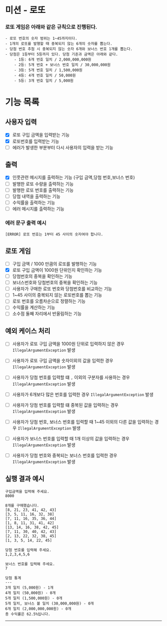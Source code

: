 # 미션 - 로또 
### 로또 게임은 아래와 같은 규칙으로 진행된다.
```
- 로또 번호의 숫자 범위는 1~45까지이다.
- 1개의 로또를 발행할 때 중복되지 않는 6개의 숫자를 뽑는다.
- 당첨 번호 추첨 시 중복되지 않는 숫자 6개와 보너스 번호 1개를 뽑는다.
- 당첨은 1등부터 5등까지 있다. 당첨 기준과 금액은 아래와 같다.
    - 1등: 6개 번호 일치 / 2,000,000,000원
    - 2등: 5개 번호 + 보너스 번호 일치 / 30,000,000원
    - 3등: 5개 번호 일치 / 1,500,000원
    - 4등: 4개 번호 일치 / 50,000원
    - 5등: 3개 번호 일치 / 5,000원
```
# 기능 목록

## 사용자 입력
- [x] 로또 구입 금액을 입력받는 기능
- [x] 로또번호를 입력받는 기능
- [ ] 에러가 발생한 부분부터 다시 사용자의 입력을 받는 기능

## 출력
- [x] 인풋관련 메시지를 출력하는 기능 (구입 금액,당첨 번호,보너스 번호)
- [ ] 발행한 로또 수량을 출력하는 기능
- [ ] 발행한 로또 번호를 출력하는 기능
- [ ] 당첨 내역을 출력하는 기능
- [ ] 수익률을 출력하는 기능
- [ ] 에러 메시지를 출력하는 기능

### 에러 문구 출력 예시
```
[ERROR] 로또 번호는 1부터 45 사이의 숫자여야 합니다. 
```

## 로또 게임

- [ ] 구입 금액 / 1000 만큼의 로또를 발행하는 기능
- [x] 로또 구입 금액이 1000원 단위인지 확인하는 기능
- [ ] 당첨번호의 중복을 확인하는 기능
- [ ] 보너스번호와 당첨번호의 중복을 확인하는 기능
- [ ] 사용자가 구매한 로또 번호와 당첨번호를 비교하는 기능
- [ ] 1~45 사이의 중복되지 않는 로또번호를 뽑는 기능
- [ ] 로또 번호를 오름차순으로 정렬하는 기능
- [ ] 수익률을 계산하는 기능
- [ ] 소수점 둘째 자리에서 반올림하는 기능

## 예외 케이스 처리
- [ ] 사용자가 로또 구입 금액을 1000원 단위로 입력하지 않은 경우 `IllegalArgumentException` 발생
- [ ] 사용자가 로또 구입 금액을 숫자이외의 값을 입력한 경우 `IllegalArgumentException` 발생
- [ ] 사용자가 당첨 번호를 입력할 떄 `,` 이외의 구분자를 사용하는 경우 `IllegalArgumentException` 발생
- [ ] 사용자가 6개보다 많은 번호를 입력한 경우 `IllegalArgumentException` 발생
- [ ] 사용자가 당첨 번호를 입력할 떄 중복된 값을 입력하는 경우 `IllegalArgumentException` 발생
- [ ] 사용자가 당첨 번호, 보너스 번호를 입력할 때 1~45 이외의 다른 값을 입력하는 경우 `IllegalArgumentException` 발생
- [ ] 사용자가 보너스 번호를 입력할 때 1개 이상의 값을 입력하는 경우 `IllegalArgumentException` 발생
- [ ] 사용자가 당첨 번호와 중복되는 보너스 번호를 입력한 경우 `IllegalArgumentException` 발생


## 실행 결과 예시

```
구입금액을 입력해 주세요.
8000

8개를 구매했습니다.
[8, 21, 23, 41, 42, 43] 
[3, 5, 11, 16, 32, 38] 
[7, 11, 16, 35, 36, 44] 
[1, 8, 11, 31, 41, 42] 
[13, 14, 16, 38, 42, 45] 
[7, 11, 30, 40, 42, 43] 
[2, 13, 22, 32, 38, 45] 
[1, 3, 5, 14, 22, 45]

당첨 번호를 입력해 주세요.
1,2,3,4,5,6

보너스 번호를 입력해 주세요.
7

당첨 통계
---
3개 일치 (5,000원) - 1개
4개 일치 (50,000원) - 0개
5개 일치 (1,500,000원) - 0개
5개 일치, 보너스 볼 일치 (30,000,000원) - 0개
6개 일치 (2,000,000,000원) - 0개
총 수익률은 62.5%입니다.
```

---


